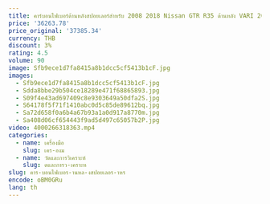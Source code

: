 ```yaml
---
title: คาร์บอนไฟเบอร์ด้านหลังสปอยเลอร์สําหรับ 2008 2018 Nissan GTR R35 ด้านหลัง VARI 2017 VER MAGNUM OPUS สไตล์
price: '36263.78'
price_original: '37385.34'
currency: THB
discount: 3%
rating: 4.5
volume: 90
image: Sfb9ece1d7fa8415a8b1dcc5cf5413b1cF.jpg
images:
  - Sfb9ece1d7fa8415a8b1dcc5cf5413b1cF.jpg
  - Sdda8bbe29b504ce18289e471f68865893.jpg
  - S09f4e43ad697409c8e9303649a50dfa2S.jpg
  - S64178f5f71f1410abc0d5c85de89612bq.jpg
  - Sa72d658f0a6b4a67b93a1a0d917a8770m.jpg
  - Sa408d06cf654443f9ad5d497c65057b2P.jpg
video: 4000266318363.mp4
categories:
  - name: เครื่องมือ
    slug: เคร-องม
  - name: วัดและการวิเคราะห์
    slug: ดและการว-เคราะห
slug: คาร-บอนไฟเบอร-านหล-งสปอยเลอร-าหร
encode: oBM0GRu
lang: th
---
```

  